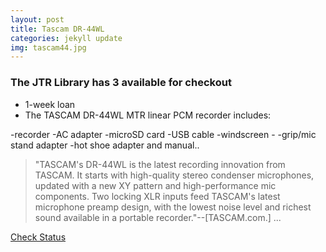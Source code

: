 ```yaml
---
layout: post
title: Tascam DR-44WL 
categories: jekyll update
img: tascam44.jpg
---
```

### The JTR Library has 3 available for checkout

* 1-week loan
* The TASCAM DR-44WL MTR linear PCM recorder includes:

-recorder 
-AC adapter
-microSD card 
-USB cable 
-windscreen -
-grip/mic stand adapter -hot shoe adapter and manual..

>"TASCAM's DR-44WL is the latest recording innovation from TASCAM. It starts with high-quality stereo condenser microphones, updated with a new XY pattern and high-performance mic components. Two locking XLR inputs feed TASCAM's latest microphone preamp design, with the lowest noise level and richest sound available in a portable recorder."--[TASCAM.com.]
...

<a href="https://vufind.carli.illinois.edu/vf-dpu/Record/dpu_1256252" class="btn btn-primary btn-lg">Check Status</a>

